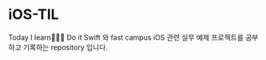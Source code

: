 # iOS-TIL
Today I learn👩🏻‍💻 
Do it Swift 와 fast campus iOS 관련 실무 예제 프로젝트를 공부하고 기록하는 repository 입니다.

